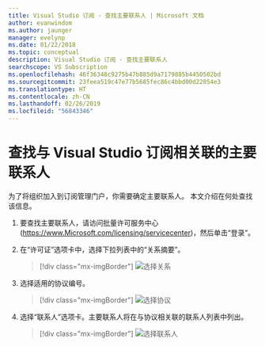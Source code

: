 ```yaml
---
title: Visual Studio 订阅 - 查找主要联系人 | Microsoft 文档
author: evanwindom
ms.author: jaunger
manager: evelynp
ms.date: 01/22/2018
ms.topic: conceptual
description: Visual Studio 订阅 - 查找主要联系人
searchscope: VS Subscription
ms.openlocfilehash: 46f36348c9275b47b885d9a7179885b4450502bd
ms.sourcegitcommit: 23feea519c47e77b5685fec86c4bbd00d22054e3
ms.translationtype: HT
ms.contentlocale: zh-CN
ms.lasthandoff: 02/26/2019
ms.locfileid: "56843346"
---
```

# <a name="locating-the-primary-contact-associated-with-visual-studio-subscriptions"></a>查找与 Visual Studio 订阅相关联的主要联系人

为了将组织加入到订阅管理门户，你需要确定主要联系人。  本文介绍在何处查找该信息。

1. 要查找主要联系人，请访问批量许可服务中心 (https://www.Microsoft.com/licensing/servicecenter)，然后单击“登录”。

2. 在“许可证”选项卡中，选择下拉列表中的“关系摘要”。
    > [!div class="mx-imgBorder"]
    > ![选择关系](_img/locate-primary-contact/vlsc-relationship.png)

3. 选择适用的协议编号。
    > [!div class="mx-imgBorder"]
    > ![选择协议](_img/locate-primary-contact/vlsc-agreement.png)

4. 选择“联系人”选项卡。主要联系人将在与协议相关联的联系人列表中列出。
    > [!div class="mx-imgBorder"]
    > ![选择联系人](_img/locate-primary-contact/vlsc-contacts.png)
